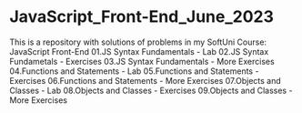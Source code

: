 # JavaScript_Front-End_June_2023
This is a repository with solutions of problems in my SoftUni Course: JavaScript Front-End
01.JS Syntax Fundamentals - Lab
02.JS Syntax Fundametals - Exercises
03.JS Syntax Fundamentals - More Exercises
04.Functions and Statements - Lab
05.Functions and Statements - Exercises
06.Functions and Statements - More Exercises
07.Objects and Classes - Lab
08.Objects and Classes - Exercises
09.Objects and Classes - More Exercises
